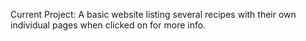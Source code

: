Current Project: A basic website listing several recipes with their own individual pages when clicked on for more info.